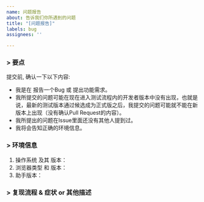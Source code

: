 ```yaml
---
name: 问题报告
about: 告诉我们你所遇到的问题
title: "[问题报告]"
labels: bug
assignees: ''

---
```


### > 要点
提交前, 确认一下以下内容:
- 我是在 报告一个Bug 或 提出功能需求。     
- 我所提交的问题可能在现在进入测试流程内的开发者版本中没有出现，也就是说，最新的测试版本通过候选成为正式版之后，我提交的问题可能就不能在新版本上出现（没有确认Pull Request的内容）。     
- 我所提出的问题在Issue里面还没有其他人提到过。     
- 我将会告知正确的环境信息。     

### > 环境信息
1. 操作系统 及其 版本：
2. 浏览器类型 和 版本：
3. 助手版本：

### > 复现流程 & 症状 or 其他描述